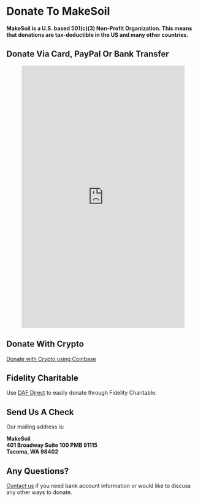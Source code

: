 # Donate To MakeSoil

**MakeSoil is a U.S. based 501(c)(3) Non-Profit Organization. This means that donations are tax-deductible in the US and many other countries.**

## Donate Via Card, PayPal Or Bank Transfer

<div style="text-align: center;">
  <script src="https://donorbox.org/widget.js" paypalExpress="true"></script><iframe src="https://donorbox.org/embed/makesoil" height="685px" width="100%" style="max-width:425px; min-width:310px;" seamless="seamless" name="donorbox" frameborder="0" scrolling="no" allowpaymentrequest></iframe>
  <br />
</div>

## Donate With Crypto

<div>  
  <p>
    <a class="donate-with-crypto"
      href="https://commerce.coinbase.com/checkout/baf9ce19-918b-4b47-ae0d-aec51091d202">
      <span>Donate with Crypto using Coinbase</span>
    </a>
    <script src="https://commerce.coinbase.com/v1/checkout.js?version=201807">
    </script>
  </p>
</div>

## Fidelity Charitable

<div>
  <p><script type = "text/javascript">_dafdirect_settings="824769177_2011_9a6dc69d-aa42-4a2b-a5d7-3dbdfa422e5c"</script><script type = "text/javascript" src = "https://www.dafdirect.org/ddirect/dafdirect4.js"></script></p>
</div>

Use [DAF Direct](https://www.dafdirect.org/DAFDirect/daflink?_dafdirect_settings=ODI0NzY5MTc3XzIxMTFfY2IzNWZhZmYtZjk5MC00ZTdkLTg5YzMtZDIzMjRjNGQ0ZWU0&designatedText=TWFrZVNvaWw=&amountValue=) to easily donate through Fidelity Charitable.

## Send Us A Check

Our mailing address is:

<div style="font-weight: bold;">
MakeSoil</br>
401 Broadway Suite 100 PMB 91115</br>
Tacoma, WA 98402
</div>

## Any Questions?

[Contact us](/contact-us) if you need bank account information or would like to discuss any other ways to donate.